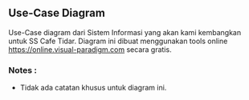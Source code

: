 ## Use-Case Diagram

Use-Case diagram dari Sistem Informasi yang akan kami kembangkan untuk SS Cafe Tidar. Diagram ini dibuat menggunakan tools online https://online.visual-paradigm.com secara gratis.

### Notes :
- Tidak ada catatan khusus untuk diagram ini.
